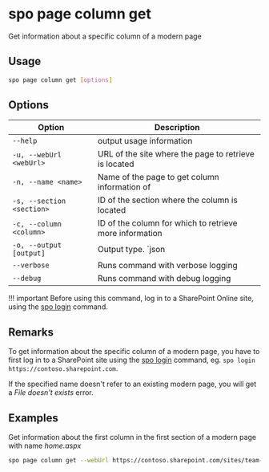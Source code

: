 # spo page column get

Get information about a specific column of a modern page

## Usage

```sh
spo page column get [options]
```

## Options

Option|Description
------|-----------
`--help`|output usage information
`-u, --webUrl <webUrl>`|URL of the site where the page to retrieve is located
`-n, --name <name>`|Name of the page to get column information of
`-s, --section <section>`|ID of the section where the column is located
`-c, --column <column>`|ID of the column for which to retrieve more information
`-o, --output [output]`|Output type. `json|text`. Default `text`
`--verbose`|Runs command with verbose logging
`--debug`|Runs command with debug logging

!!! important
    Before using this command, log in to a SharePoint Online site, using the [spo login](../login.md) command.

## Remarks

To get information about the specific column of a modern page, you have to first log in to a SharePoint site using the [spo login](../login.md) command, eg. `spo login https://contoso.sharepoint.com`.

If the specified name doesn't refer to an existing modern page, you will get a _File doesn't exists_ error.

## Examples

Get information about the first column in the first section of a modern page with name _home.aspx_

```sh
spo page column get --webUrl https://contoso.sharepoint.com/sites/team-a --name home.aspx --section 1 --column 1
```